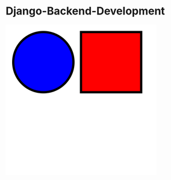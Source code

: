 # Django-Backend-Development
![](https://github.com/manishkumar632/Django-Backend-Development/blob/main/horn.svg)
